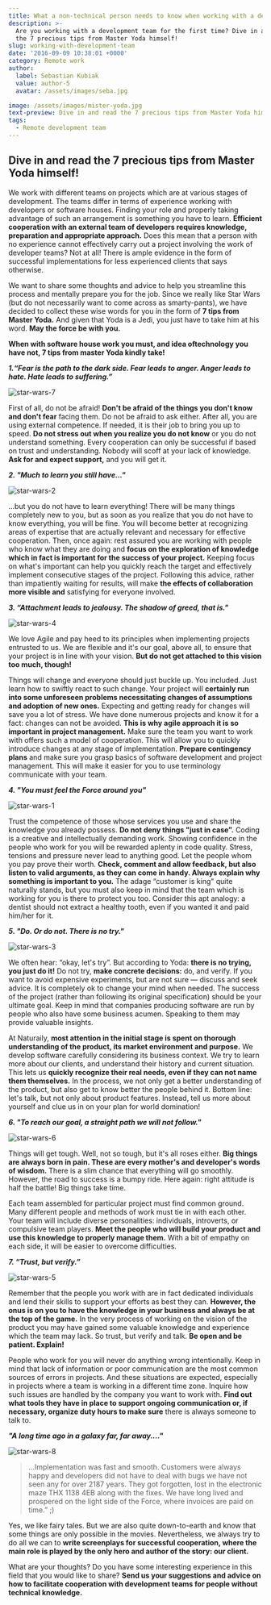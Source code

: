 ```yaml
---
title: What a non-technical person needs to know when working with a development team
description: >-
  Are you working with a development team for the first time? Dive in and read
  the 7 precious tips from Master Yoda himself!
slug: working-with-development-team
date: '2016-09-09 10:38:01 +0000'
category: Remote work
author:
  label: Sebastian Kubiak
  value: author-5
  avatar: /assets/images/seba.jpg

image: /assets/images/mister-yoda.jpg
text-preview: Dive in and read the 7 precious tips from Master Yoda himself!
tags:
  - Remote development team
---
```





## Dive in and read the 7 precious tips from Master Yoda himself!

We work with different teams on projects which are at various stages of development. The teams differ in terms of experience working with developers or software houses. Finding your role and properly taking advantage of such an arrangement is something you have to learn. **Efficient cooperation with an external team of developers requires knowledge, preparation and appropriate approach.** Does this mean that a person with no experience cannot effectively carry out a project involving the work of developer teams? Not at all! There is ample evidence in the form of successful implementations for less experienced clients that says otherwise.

We want to share some thoughts and advice to help you streamline this process and mentally prepare you for the job. Since we really like Star Wars (but do not necessarily want to come across as smarty-pants), we have decided to collect these wise words for you in the form of **7 tips from Master Yoda.** And given that Yoda is a Jedi, you just have to take him at his word. **May the force be with you.**

**When with software house work you must, and idea of ​​technology you have not, 7 tips from master Yoda kindly take!**

**_1.“Fear is the path to the dark side. Fear leads to anger. Anger leads to hate. Hate leads to suffering.”_**

  ![star-wars-7](/assets/images/starwars_naturaily.007.jpeg "star-wars-7")

  First of all, do not be afraid! **Don't be afraid of the things you don't know and don't fear** facing them. Do not be afraid to ask either. After all, you are using external competence. If needed, it is their job to bring you up to speed. **Do not stress out when you realize you do not know** or you do not understand something. Every cooperation can only be successful if based on trust and understanding. Nobody will scoff at your lack of knowledge. **Ask for and expect support,** and you will get it.

**_2. "Much to learn you still have…"_**

  ![star-wars-2](/assets/images/starwars_naturaily.002.jpeg "star-wars-2")

  ...but you do not have to learn everything!
  There will be many things completely new to you, but as soon as you realize that you do not have to know everything, you will be fine. You will become better at recognizing areas of expertise that are actually relevant and necessary for effective cooperation. Then, once again: rest assured you are working with people who know what they are doing and **focus on the exploration of knowledge which in fact is important for the success of your project.** Keeping focus on what's important can help you quickly reach the target and effectively implement consecutive stages of the project. Following this advice, rather than impatiently waiting for results, will make **the effects of collaboration more visible and** satisfying for everyone involved.

**_3. “Attachment leads to jealousy. The shadow of greed, that is."_**

  ![star-wars-4](/assets/images/starwars_naturaily.004.jpeg "star-wars-4")

  We love Agile and pay heed to its principles when implementing projects entrusted to us. We are flexible and it's our goal, above all, to ensure that your project is in line with your vision. **But do not get attached to this vision too much, though!**

  Things will change and everyone should just buckle up. You included. Just learn how to swiftly react to such change. Your project will **certainly run into some unforeseen problems necessitating changes of assumptions and adoption of new ones.** Expecting and getting ready for changes will save you a lot of stress. We have done numerous projects and know it for a fact: changes can not be avoided. **This is why agile approach it is so important in ​​project management.** Make sure the team you want to work with offers such a model of cooperation. This will allow you to quickly introduce changes at any stage of implementation. **Prepare contingency plans** and make sure you grasp basics of software development and project management. This will make it easier for you to use terminology communicate with your team.

**_4. "You must feel the Force around you"_**

  ![star-wars-1](/assets/images/starwars_naturaily.001.jpeg "star-wars-1")

  Trust the competence of those whose services you use and share the knowledge you already possess. **Do not deny things "just in case”.** Coding is a creative and intellectually demanding work. Showing confidence in the people who work for you will be rewarded aplenty in code quality. Stress, tensions and pressure never lead to anything good. Let the people whom you pay prove their worth. **Check, comment and allow feedback, but also listen to valid arguments, as they can come in handy. Always explain why something is important to you.** The adage “customer is king" quite naturally stands, but you must also keep in mind that the team which is working for you is there to protect you too. Consider this apt analogy: a dentist should not extract a healthy tooth, even if you wanted it and paid him/her for it.

**_5. "Do. Or do not. There is no try."_**

  ![star-wars-3](/assets/images/starwars_naturaily.003.jpeg "star-wars-3")

  We often hear: “okay, let's try”. But according to Yoda: **there is no trying, you just do it!** Do not try, **make concrete decisions:** do, and verify. If you want to avoid expensive experiments, but are not sure — discuss and seek advice. It is completely ok to change your mind when needed. The success of the project (rather than following its original specification) should be your ultimate goal. Keep in mind that companies producing software are run by people who also have some business acumen. Speaking to them may provide valuable insights.

  At Naturaily, **most attention in the initial stage is spent on thorough understanding of the product, its market environment and purpose.** We develop software carefully considering its business context. We try to learn more about our clients, and understand their history and current situation. This lets us **quickly recognize their real needs, even if they can not name them themselves.** In the process, we not only get a better understanding of the product, but also get to know better the people behind it. Bottom line: let's talk, but not only about product features. Instead, tell us more about yourself and clue us in on your plan for world domination!

**_6. "To reach our goal, a straight path we will not follow."_**

  ![star-wars-6](/assets/images/starwars_naturaily.006.jpeg "star-wars-6")

  Things will get tough. Well, not so tough, but it's all roses either. **Big things are always born in pain. These are every mother's and developer's words of wisdom.** There is a slim chance that everything will go smoothly. However, the road to success is a bumpy ride. Here again: right attitude is half the battle! Big things take time.

  Each team assembled for particular project must find common ground. Many different people and methods of work must tie in with each other. Your team will include diverse personalities: individuals, introverts, or compulsive team players. **Meet the people who will build your product and use this knowledge to properly manage them.** With a bit of empathy on each side, it will be easier to overcome difficulties.

**_7. “Trust, but verify.”_**

  ![star-wars-5](/assets/images/starwars_naturaily.005.jpeg "star-wars-5")

  Remember that the people you work with are in fact dedicated individuals and lend their skills to support your efforts as best they can. **However, the onus is on you to have the knowledge in your business and always be at the top of the game.** In the very process of working on the vision of the product you may have gained some valuable knowledge and experience which the team may lack. So trust, but verify and talk. **Be open and be patient. Explain!**

  People who work for you will never do anything wrong intentionally. Keep in mind that lack of information or poor communication are the most common sources of errors in projects. And these situations are expected, especially in projects where a team is working in a different time zone. Inquire how such issues are handled by the company you want to work with. **Find out what tools they have in place to support ongoing communication or, if necessary, organize duty hours to make sure** there is always someone to talk to.

**_"A long time ago in a galaxy far, far away...."_**

![star-wars-8](/assets/images/starwars_naturaily.008.jpeg "star-wars-8")

> ...Implementation was fast and smooth. Customers were always happy and developers did not have to deal with bugs we have not seen any for over 2187 years. They got forgotten, lost in the electronic maze THX 1138 4EB along with the fixes. We have long lived and prospered on the light side of the Force, where invoices are paid on time.” ;)

Yes, we like fairy tales. But we are also quite down-to-earth and know that some things are only possible in the movies. Nevertheless, we always try to do all we can to **write screenplays for successful cooperation, where the main role is played by the only hero and author of the story: our client.**

What are your thoughts? Do you have some interesting experience in this field that you would like to share? **Send us your suggestions and advice on how to facilitate cooperation with development teams for people without technical knowledge.**
